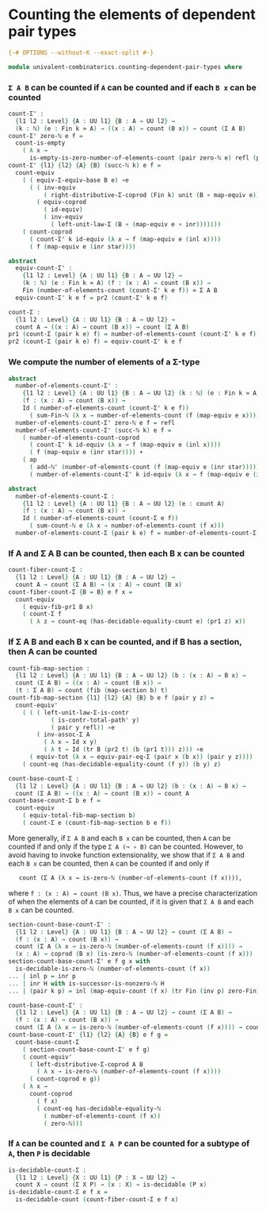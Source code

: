 # Counting the elements of dependent pair types

```agda
{-# OPTIONS --without-K --exact-split #-}

module univalent-combinatorics.counting-dependent-pair-types where
```

### `Σ A B` can be counted if `A` can be counted and if each `B x` can be counted

```agda
count-Σ' :
  {l1 l2 : Level} {A : UU l1} {B : A → UU l2} →
  (k : ℕ) (e : Fin k ≃ A) → ((x : A) → count (B x)) → count (Σ A B)
count-Σ' zero-ℕ e f =
  count-is-empty
    ( λ x →
      is-empty-is-zero-number-of-elements-count (pair zero-ℕ e) refl (pr1 x))
count-Σ' {l1} {l2} {A} {B} (succ-ℕ k) e f =
  count-equiv
    ( ( equiv-Σ-equiv-base B e) ∘e
      ( ( inv-equiv
          ( right-distributive-Σ-coprod (Fin k) unit (B ∘ map-equiv e))) ∘e
        ( equiv-coprod
          ( id-equiv)
          ( inv-equiv
            ( left-unit-law-Σ (B ∘ (map-equiv e ∘ inr)))))))
    ( count-coprod
      ( count-Σ' k id-equiv (λ x → f (map-equiv e (inl x))))
      ( f (map-equiv e (inr star))))

abstract
  equiv-count-Σ' :
    {l1 l2 : Level} {A : UU l1} {B : A → UU l2} →
    (k : ℕ) (e : Fin k ≃ A) (f : (x : A) → count (B x)) →
    Fin (number-of-elements-count (count-Σ' k e f)) ≃ Σ A B
  equiv-count-Σ' k e f = pr2 (count-Σ' k e f)

count-Σ :
  {l1 l2 : Level} {A : UU l1} {B : A → UU l2} →
  count A → ((x : A) → count (B x)) → count (Σ A B)
pr1 (count-Σ (pair k e) f) = number-of-elements-count (count-Σ' k e f)
pr2 (count-Σ (pair k e) f) = equiv-count-Σ' k e f
```

### We compute the number of elements of a Σ-type

```agda
abstract
  number-of-elements-count-Σ' :
    {l1 l2 : Level} {A : UU l1} {B : A → UU l2} (k : ℕ) (e : Fin k ≃ A) →
    (f : (x : A) → count (B x)) →
    Id ( number-of-elements-count (count-Σ' k e f))
      ( sum-Fin-ℕ (λ x → number-of-elements-count (f (map-equiv e x)))) 
  number-of-elements-count-Σ' zero-ℕ e f = refl
  number-of-elements-count-Σ' (succ-ℕ k) e f =
    ( number-of-elements-count-coprod
      ( count-Σ' k id-equiv (λ x → f (map-equiv e (inl x))))
      ( f (map-equiv e (inr star)))) ∙
    ( ap
      ( add-ℕ' (number-of-elements-count (f (map-equiv e (inr star)))))
      ( number-of-elements-count-Σ' k id-equiv (λ x → f (map-equiv e (inl x)))))

abstract
  number-of-elements-count-Σ :
    {l1 l2 : Level} {A : UU l1} {B : A → UU l2} (e : count A)
    (f : (x : A) → count (B x)) →
    Id ( number-of-elements-count (count-Σ e f))
      ( sum-count-ℕ e (λ x → number-of-elements-count (f x)))
  number-of-elements-count-Σ (pair k e) f = number-of-elements-count-Σ' k e f
```

### If A and Σ A B can be counted, then each B x can be counted

```agda
count-fiber-count-Σ :
  {l1 l2 : Level} {A : UU l1} {B : A → UU l2} →
  count A → count (Σ A B) → (x : A) → count (B x)
count-fiber-count-Σ {B = B} e f x =
  count-equiv
    ( equiv-fib-pr1 B x)
    ( count-Σ f
      ( λ z → count-eq (has-decidable-equality-count e) (pr1 z) x))
```

### If Σ A B and each B x can be counted, and if B has a section, then A can be counted

```agda
count-fib-map-section :
  {l1 l2 : Level} {A : UU l1} {B : A → UU l2} (b : (x : A) → B x) →
  count (Σ A B) → ((x : A) → count (B x)) →
  (t : Σ A B) → count (fib (map-section b) t)
count-fib-map-section {l1} {l2} {A} {B} b e f (pair y z) =
  count-equiv'
    ( ( ( left-unit-law-Σ-is-contr
            ( is-contr-total-path' y)
            ( pair y refl)) ∘e
        ( inv-assoc-Σ A
          ( λ x → Id x y)
          ( λ t → Id (tr B (pr2 t) (b (pr1 t))) z))) ∘e
      ( equiv-tot (λ x → equiv-pair-eq-Σ (pair x (b x)) (pair y z))))
    ( count-eq (has-decidable-equality-count (f y)) (b y) z)

count-base-count-Σ :
  {l1 l2 : Level} {A : UU l1} {B : A → UU l2} (b : (x : A) → B x) →
  count (Σ A B) → ((x : A) → count (B x)) → count A
count-base-count-Σ b e f =
  count-equiv
    ( equiv-total-fib-map-section b)
    ( count-Σ e (count-fib-map-section b e f))
```

More generally, if `Σ A B` and each `B x` can be counted, then `A` can be counted if and only if the type `Σ A (¬ ∘ B)` can be counted. However, to avoid having to invoke function extensionality, we show that if `Σ A B` and each `B x` can be counted, then `A` can be counted if and only if

```md
   count (Σ A (λ x → is-zero-ℕ (number-of-elements-count (f x)))),
```

where `f : (x : A) → count (B x)`. Thus, we have a precise characterization of when the elements of `A` can be counted, if it is given that `Σ A B` and each `B x` can be counted.

```agda
section-count-base-count-Σ' :
  {l1 l2 : Level} {A : UU l1} {B : A → UU l2} → count (Σ A B) →
  (f : (x : A) → count (B x)) →
  count (Σ A (λ x → is-zero-ℕ (number-of-elements-count (f x)))) →
  (x : A) → coprod (B x) (is-zero-ℕ (number-of-elements-count (f x)))
section-count-base-count-Σ' e f g x with
  is-decidable-is-zero-ℕ (number-of-elements-count (f x))
... | inl p = inr p
... | inr H with is-successor-is-nonzero-ℕ H
... | (pair k p) = inl (map-equiv-count (f x) (tr Fin (inv p) zero-Fin))

count-base-count-Σ' :
  {l1 l2 : Level} {A : UU l1} {B : A → UU l2} → count (Σ A B) →
  (f : (x : A) → count (B x)) →
  count (Σ A (λ x → is-zero-ℕ (number-of-elements-count (f x)))) → count A
count-base-count-Σ' {l1} {l2} {A} {B} e f g =
  count-base-count-Σ
    ( section-count-base-count-Σ' e f g)
    ( count-equiv'
      ( left-distributive-Σ-coprod A B
        ( λ x → is-zero-ℕ (number-of-elements-count (f x))))
      ( count-coprod e g))
    ( λ x →
      count-coprod
        ( f x)
        ( count-eq has-decidable-equality-ℕ
          ( number-of-elements-count (f x))
          ( zero-ℕ)))
```

### If `A` can be counted and `Σ A P` can be counted for a subtype of `A`, then `P` is decidable

```agda
is-decidable-count-Σ :
  {l1 l2 : Level} {X : UU l1} {P : X → UU l2} →
  count X → count (Σ X P) → (x : X) → is-decidable (P x)
is-decidable-count-Σ e f x =
  is-decidable-count (count-fiber-count-Σ e f x)
```
